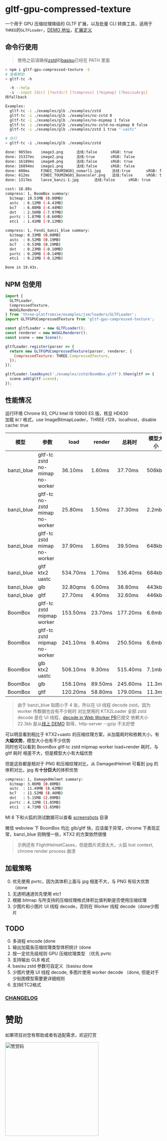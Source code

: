 # gltf-gpu-compressed-texture

一个用于 GPU 压缩纹理降级的 GLTF 扩展，以及批量 CLI 转换工具，适用于`THREE`的`GLTFLoader`，[DEMO 地址](https://deepkolos.github.io/gltf-gpu-compressed-texture/examples/index.html)，[扩展定义](https://github.com/deepkolos/glTF/tree/master/extensions/2.0/Vendor/EXT_gpu_compressed_texture)

## 命令行使用

> 使用之前请确保[zstd](https://github.com/facebook/zstd/releases/)和[basisu](https://github.com/BinomialLLC/basis_universal/releases/)已经在 PATH 里面

```sh
> npm i gltf-gpu-compressed-texture -S
# 查看帮助
> gltf-tc -h

  -h --help                                                              显示帮助
  -i --input [dir] [?outdir] [?compress] [?mipmap] [?basisuArgs]         把gltf所使用纹理转换为GPU压缩纹理并支
持fallback

Examples:
  gltf-tc -i ./examples/glb ./examples/zstd
  gltf-tc -i ./examples/glb ./examples/no-zstd 0
  gltf-tc -i ./examples/glb ./examples/no-mipmap 1 false
  gltf-tc -i ./examples/glb ./examples/no-zstd-no-mipmap 0 false
  gltf-tc -i ./examples/glb ./examples/zstd 1 true "-uastc"

# 执行
> gltf-tc -i ./examples/glb ./examples/zstd

done: 9855ms    image3.png      法线:false      sRGB: true
done: 15337ms   image2.png      法线:true       sRGB: false
done: 16189ms   image0.png      法线:false      sRGB: true
done: 16894ms   image1.png      法线:false      sRGB: false
done: 600ms     FINDI_TOUMING01_nomarl1.jpg     法线:true       sRGB: false
done: 612ms     FINDI_TOUMING01_Basecoler.png   法线:false      sRGB: true
done: 1317ms    lanse_banzi-1.jpg       法线:false      sRGB: true

cost: 18.88s
compress: 1, BoomBox summary:
  bitmap: 10.53MB (0.00MB)
  astc  : 6.12MB (-4.41MB)
  bc7   : 6.08MB (-4.44MB)
  dxt   : 2.56MB (-7.97MB)
  pvrtc : 1.87MB (-8.66MB)
  etc1  : 1.41MB (-9.12MB)

compress: 1, Fendi_banzi_blue summary:
  bitmap: 0.33MB (0.00MB)
  astc  : 0.52MB (0.19MB)
  bc7   : 0.53MB (0.19MB)
  dxt   : 0.23MB (-0.10MB)
  pvrtc : 0.20MB (-0.14MB)
  etc1  : 0.21MB (-0.12MB)

Done in 19.43s.
```

## NPM 包使用

```js
import {
  GLTFLoader,
  CompressedTexture,
  WebGLRenderer,
} from 'three-platfromzie/examples/jsm/loaders/GLTFLoader';
import GLTFGPUCompressedTexture from 'gltf-gpu-compressed-texture';

const gltfLoader = new GLTFLoader();
const renderer = new WebGLRenderer();
const scene = new Scene();

gltfLoader.register(parser => {
  return new GLTFGPUCompressedTexture(parser, renderer, {
    CompressedTexture: THREE.CompressedTexture,
  });
});

gltfLoader.loadAsync('./examples/zstd/BoomBox.gltf').then(gltf => {
  scene.add(gltf.scene);
});
```

## 性能情况

运行环境 Chrome 93, CPU Intel I9 10900 ES 版，核显 HD630\
加载 `BC7` 格式，use ImageBitmapLoader，THREE r129，localhost，disable cache: true

| 模型       | 参数                            | load     | render  | 总耗时   | 模型大小 | 依赖大小 |
| ---------- | ------------------------------- | -------- | ------- | -------- | -------- | -------- |
| banzi_blue | gltf-tc zstd no-mimap no-worker | 36.10ms  | 1.60ms  | 37.70ms  | 506kb    | 22.3kb   |
| banzi_blue | gltf-tc no-zstd mimap no-worker | 25.80ms  | 1.50ms  | 27.30ms  | 2.2mb    | 22.3kb   |
| banzi_blue | gltf-tc zstd mimap no-worker    | 37.90ms  | 1.60ms  | 39.50ms  | 648kb    | 22.3kb   |
| banzi_blue | gltf ktx2 uastc                 | 534.70ms | 1.70ms  | 536.40ms | 684kb    | 249.3kb  |
| banzi_blue | glb                             | 32.80qms | 6.00ms  | 38.80ms  | 443kb    |          |
| banzi_blue | gltf                            | 27.70ms  | 4.90ms  | 32.60ms  | 446kb    |          |
| BoomBox    | gltf-tc zstd mipmap worker      | 153.50ms | 23.70ms | 177.20ms | 6.6mb    | 22.3kb   |
| BoomBox    | gltf-tc zstd mipmap no-worker   | 241.10ms | 9.40ms  | 250.50ms | 6.6mb    | 22.3kb   |
| BoomBox    | glb ktx2 uastc                  | 506.10ms | 9.30ms  | 515.40ms | 7.1mb    | 249.3kb  |
| BoomBox    | glb                             | 156.10ms | 89.50ms | 245.60ms | 11.3mb   |          |
| BoomBox    | gltf                            | 120.20ms | 58.80ms | 179.00ms | 11.3mb   |          |

> 由于 banzi_blue 贴图小于 4 张，所以在 UI 线程 decode zstd，因为 worker 传数据也会有不少耗时
> 对比使用的 KTX2Loader 全部 zstd decode 是在 UI 线程，[decode in Web Worker PR](https://github.com/mrdoob/three.js/pull/21984)已提交
> 依赖大小 22.3kb 是从[线上 DEMO](https://deepkolos.github.io/gltf-gpu-compressed-texture/examples/index.html) 取得，http-server --gzip 不太好使

可以明显看到相比于 KTX2+uastc 的压缩纹理方案，从加载耗时和依赖大小，有**大幅优势**，模型大小也有不少优势\
同时也可以看到 BoomBox gltf-tc zstd mipmap worker load+render 耗时，与 gltf 耗时 相差不大，但是模型大小有大幅优势

但是这些都是相对于 PNG 和压缩纹理对比，从 DamagedHelmet 可看到 jpg 的体积对比，jpg 有**十分巨大**的体积优势

```sh
compress: 1, DamagedHelmet summary:
  bitmap: 3.06MB (0.00MB)
  astc  : 11.49MB (8.42MB)
  bc7   : 11.52MB (8.46MB)
  dxt   : 5.15MB (2.09MB)
  pvrtc : 4.12MB (1.05MB)
  etc1  : 4.71MB (1.65MB)
```

MI 8 下和火狐的测试数据可以查看 [screenshots](https://github.com/deepkolos/gltf-gpu-compressed-texture/tree/main/screenshots) 目录

微信 webview 下 BoomBox 均比 glb/gltf 快，应该属于异常，chrome 下表现正常，banzi_blue 则稍慢一些，KTX2 的方案依然很慢

> 示例还有 FlightHelmetCases，但是图片资源太大，火狐 lost context, chrome render process 崩溃

## 加载策略

0. 优先使用 pvrtc，因为其体积上面与 jpg 相差不大，与 PNG 有较大优势（done
1. 无透明通道优先使用 etc1
2. 根据 bitmap 与所支持的压缩纹理格式体积比值判断是否使用压缩纹理
3. 少图片和小图片 UI 线程 decode，否则在 Worker 线程 decode（done少图片

## TODO

0. 多进程 encode (done
1. 输出加载各压缩纹理类型体积统计 (done
2. 按一定优先级规则 GPU 压缩纹理类型 （优先 pvrtc
3. 支持输出 GLB 格式
4. basisu zstd 参数可自定义（basisu done
5. 少图片使用 UI 线程 decode, 多图片使用 worker decode （done, 但是对于少贴图模型需要更详细规则
6. 支持ETC2格式

### [CHANGELOG](https://github.com/deepkolos/gltf-gpu-compressed-texture/blob/master/CHANGELOG.md)

# 赞助

如果项目对您有帮助或者有适配需求，欢迎打赏

<img src="https://upload-images.jianshu.io/upload_images/252050-d3d6bfdb1bb06ddd.png?imageMogr2/auto-orient/strip%7CimageView2/2/w/1240" alt="赞赏码" width="300">
